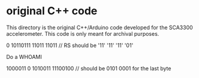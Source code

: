 # original C++ code
This directory is the original C++/Arduino code developed for the SCA3300 accelerometer. This code is only meant for archival purposes.

0 10110111 11011 11011 // RS should be '11' '11' '11' '01'

Do a WHOAMI

1000011 0 1010011 11100100 // should be 0101 0001 for the last byte
